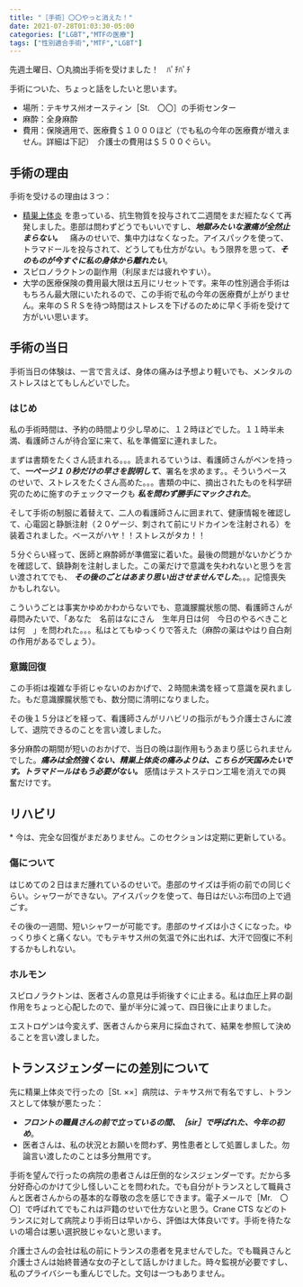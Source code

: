 ```yaml
---
title: "［手術］〇〇やっと消えた！"
date: 2021-07-28T01:03:30-05:00
categories: ["LGBT","MTFの医療"]
tags: ["性別適合手術","MTF","LGBT"]
---
```



先週土曜日、〇丸摘出手術を受けました！　ﾊﾟﾁﾊﾟﾁ

手術についた、ちょっと話をしたいと思います。


- 場所：テキサス州オースティン［St.　〇〇］の手術センター
- 麻酔：全身麻酔
- 費用：保険適用で、医療費＄１０００ほど（でも私の今年の医療費が増えません。詳細は下記）　介護士の費用は＄５００ぐらい。

## 手術の理由

手術を受けるの理由は３つ：


- [精巣上体炎](https://ja.wikipedia.org/wiki/%E7%B2%BE%E5%B7%A3%E4%B8%8A%E4%BD%93%E7%82%8E) を患っている、抗生物質を投与されて二週間をまだ經たなくて再発しました。患部は問わずどうでもいいですし、__*地獄みたいな激痛が全然止まらない。*__　痛みのせいで、集中力はなくなった。アイスパックを使って、トラマドールを投与されて、どうしても仕方がない。もう限界を思って、__*そのものが今すぐに私の身体から離れたい*__。
- スピロノラクトンの副作用（利尿まだは疲れやすい）。
- 大学の医療保険の費用最大限は五月にリセットです。来年の性別適合手術はもちろん最大限にいたれるので、この手術で私の今年の医療費が上がりません。来年のＳＲＳを待つ時間はストレスを下げるのために早く手術を受けて方がいい思います。

## 手術の当日

手術当日の体験は、一言で言えば、身体の痛みは予想より軽いでも、メンタルのストレスはとてもしんどいでした。


### はじめ

私の手術時間は、予約の時間より少し早めに、１２時ほどでした。１１時半未満、看護師さんが待合室に来て、私を準備室に連れました。

まずは書類をたくさん読まれる。。。読まれるていうは、看護師さんがペンを持って、__*一ページ１０秒だけの早さを説明して*__、署名を求めます。。そういうペースのせいで、ストレスをたくさん高めた。。。書類の中に、摘出されたものを科学研究のために施すのチェックマークも __*私を問わず勝手にマックされた*__。

そして手術の制服に着替えて、二人の看護師さんに囲まれて、健康情報を確認して、心電図と静脈注射（２０ゲージ、刺されて前にリドカインを注射される）を装着されました。ベースがハヤ！！ストレスがタカ！！

５分ぐらい経って、医師と麻酔師が準備室に着いた。最後の問題がないかどうかを確認して、鎮静剤を注射しました。この薬だけで意識を失われないと思うを言い渡されてでも、 __*その後のごとはあまり思い出させませんでした*__。。。記憶喪失かもしれない。

こういうごとは事実かゆめかわからないでも、意識朦朧状態の間、看護師さんが尋問みたいで、「あなた　名前はなにさん　生年月日は何　今日のやるべきことは何　」を問われた。。。私はとてもゆっくりで答えた<span class="joke-text">（麻酔の薬はやはり自白剤の作用があるでしょう）</span>。

### 意識回復

この手術は複雑な手術じゃないのおかげで、２時間未満を経って意識を戻れました。もだ意識朦朧状態でも、数分間に清明になりました。

その後１５分ほどを経って、看護師さんがリハビリの指示がもう介護士さんに渡して、退院できるのことを言い渡しました。

多分麻酔の期間が短いのおかげで、当日の晩は副作用もうあまり感じられませんでした。__*痛みは全然強くない、精巣上体炎の痛みよりは、こちらが天国みたいです。トラマドールはもう必要がない。*__ 感情はテストステロン工場を消えでの興奮だけです。

## リハビリ

\* 今は、完全な回復がまだありません。このセクションは定期に更新している。


### 傷について

はじめての２日はまだ腫れているのせいで。患部のサイズは手術の前での同じぐらい。シャワーができない。アイスパックを使って、毎日はだいぶ布団の上で過ごす。

その後の一週間、短いシャワーが可能です。患部のサイズは小さくになった。ゆっくり歩くと痛くない。でもテキサス州の気温で外に出れば、大汗で回復に不利するかもしれない。

### ホルモン

スピロノラクトンは、医者さんの意見は手術後すぐに止まる。私は血圧上昇の副作用をちょっと心配したので、量が半分に減って、四日後に止まりました。

エストロゲンは今変えず、医者さんから来月に採血されて、結果を参照して決めることを言い渡しました。

## トランスジェンダーにの差別について

先に精巣上体炎で行ったの［St. ××］病院は、テキサス州で有名ですし、トランスとして体験が悪たった：
- __*フロントの職員さんの前で立っているの間、［sir］で呼ばれた、今年の初め*__。
- 医者さんは、私の状況とお願いを問わず、男性患者として処置しました。勿論言い渡したのことは多分無用です。
 
手術を望んで行ったの病院の患者さんは圧倒的なシスジェンダーです。だから多分好奇心のかけて少し怪しいことを問われた。でも自分がトランスとして職員さんと医者さんからの基本的な尊敬の念を感じできます。電子メールで［Mr.　〇〇］で呼ばれてでもこれは戸籍のせいで仕方ないと思う。Crane CTS などのトランスに対して病院より手術日は早いから、評価は大体良いです。手術を待たないの場合は悪い選択肢じゃないと思います。

介護士さんの会社は私の前にトランスの患者を見ませんでした。でも職員さんと介護士さんは始終普通な女の子として話しかけました。時々監視が必要ですし、私のプライバシーも重んじでした。文句は一つもありません。